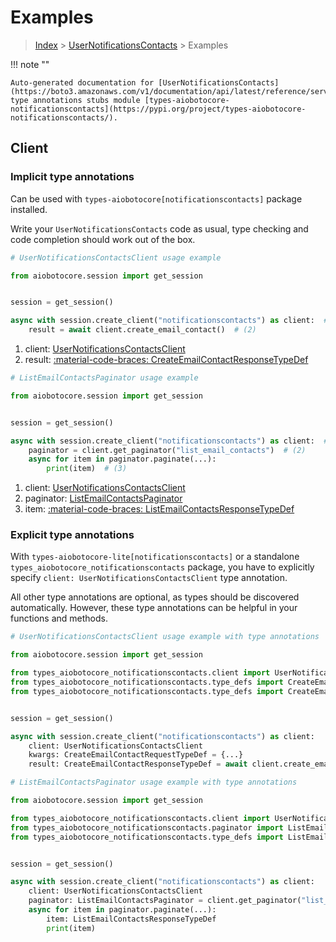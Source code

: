# Examples

> [Index](../README.md) > [UserNotificationsContacts](./README.md) > Examples

!!! note ""

    Auto-generated documentation for [UserNotificationsContacts](https://boto3.amazonaws.com/v1/documentation/api/latest/reference/services/notificationscontacts.html#usernotificationscontacts)
    type annotations stubs module [types-aiobotocore-notificationscontacts](https://pypi.org/project/types-aiobotocore-notificationscontacts/).

## Client

### Implicit type annotations

Can be used with `types-aiobotocore[notificationscontacts]` package installed.

Write your `UserNotificationsContacts` code as usual,
type checking and code completion should work out of the box.



```python
# UserNotificationsContactsClient usage example

from aiobotocore.session import get_session


session = get_session()

async with session.create_client("notificationscontacts") as client:  # (1)
    result = await client.create_email_contact()  # (2)
```

1. client: [UserNotificationsContactsClient](./client.md)
2. result: [:material-code-braces: CreateEmailContactResponseTypeDef](./type_defs.md#createemailcontactresponsetypedef) 



```python
# ListEmailContactsPaginator usage example

from aiobotocore.session import get_session


session = get_session()

async with session.create_client("notificationscontacts") as client:  # (1)
    paginator = client.get_paginator("list_email_contacts")  # (2)
    async for item in paginator.paginate(...):
        print(item)  # (3)
```

1. client: [UserNotificationsContactsClient](./client.md)
2. paginator: [ListEmailContactsPaginator](./paginators.md#listemailcontactspaginator)
3. item: [:material-code-braces: ListEmailContactsResponseTypeDef](./type_defs.md#listemailcontactsresponsetypedef) 




### Explicit type annotations

With `types-aiobotocore-lite[notificationscontacts]`
or a standalone `types_aiobotocore_notificationscontacts` package, you have to explicitly specify
`client: UserNotificationsContactsClient` type annotation.

All other type annotations are optional, as types should be discovered automatically.
However, these type annotations can be helpful in your functions and methods.


```python
# UserNotificationsContactsClient usage example with type annotations

from aiobotocore.session import get_session

from types_aiobotocore_notificationscontacts.client import UserNotificationsContactsClient
from types_aiobotocore_notificationscontacts.type_defs import CreateEmailContactResponseTypeDef
from types_aiobotocore_notificationscontacts.type_defs import CreateEmailContactRequestTypeDef


session = get_session()

async with session.create_client("notificationscontacts") as client:
    client: UserNotificationsContactsClient
    kwargs: CreateEmailContactRequestTypeDef = {...}
    result: CreateEmailContactResponseTypeDef = await client.create_email_contact(**kwargs)
```



```python
# ListEmailContactsPaginator usage example with type annotations

from aiobotocore.session import get_session

from types_aiobotocore_notificationscontacts.client import UserNotificationsContactsClient
from types_aiobotocore_notificationscontacts.paginator import ListEmailContactsPaginator
from types_aiobotocore_notificationscontacts.type_defs import ListEmailContactsResponseTypeDef


session = get_session()

async with session.create_client("notificationscontacts") as client:
    client: UserNotificationsContactsClient
    paginator: ListEmailContactsPaginator = client.get_paginator("list_email_contacts")
    async for item in paginator.paginate(...):
        item: ListEmailContactsResponseTypeDef
        print(item)
```


